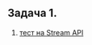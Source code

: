 ## Задача 1.

1. [тест на Stream API](https://docs.google.com/forms/d/e/1FAIpQLSdrx8RjABk3yGg5n_vB1rA3sBXeAjg-57LgCLs040YGCpfHcA/viewform?usp=sf_link)